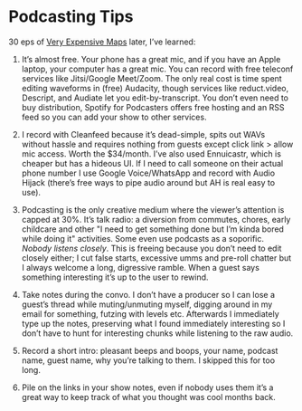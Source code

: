 # Podcasting Tips

30 eps of [Very Expensive Maps](https://veryexpensivemaps.com) later, I’ve learned:

1. It’s almost free. Your phone has a great mic, and if you have an Apple laptop, your computer has a great mic. You can record with free teleconf services like Jitsi/Google Meet/Zoom. The only real cost is time spent editing waveforms in (free) Audacity, though services like reduct.video, Descript, and Audiate let you edit-by-transcript. You don’t even need to buy distribution, Spotify for Podcasters offers free hosting and an RSS feed so you can add your show to other services.

2. I record with Cleanfeed because it’s dead-simple, spits out WAVs without hassle and requires nothing from guests except click link > allow mic access. Worth the $34/month. I’ve also used Ennuicastr, which is cheaper but has a hideous UI. If I need to call someone on their actual phone number I use Google Voice/WhatsApp and record with Audio Hijack (there’s free ways to pipe audio around but AH is real easy to use).

3. Podcasting is the only creative medium where the viewer’s attention is capped at 30%. It’s talk radio: a diversion from commutes, chores, early childcare and other "I need to get something done but I’m kinda bored while doing it" activities. Some even use podcasts as a soporific. *Nobody listens closely*. This is freeing because you don’t need to edit closely either; I cut false starts, excessive umms and pre-roll chatter but I always welcome a long, digressive ramble. When a guest says something interesting it’s up to the user to rewind.

4. Take notes during the convo. I don’t have a producer so I can lose a guest’s thread while muting/unmuting myself, digging around in my email for something, futzing with levels etc. Afterwards I immediately type up the notes, preserving what I found immediately interesting so I don’t have to hunt for interesting chunks while listening to the raw audio.

5. Record a short intro: pleasant beeps and boops, your name, podcast name, guest name, why you’re talking to them. I skipped this for too long.

6. Pile on the links in your show notes, even if nobody uses them it’s a great way to keep track of what you thought was cool months back.
